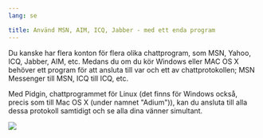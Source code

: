 ```yaml
---
lang: se

title: Använd MSN, AIM, ICQ, Jabber - med ett enda program
---
```


Du kanske har flera konton för flera olika chattprogram, som MSN, 
Yahoo, ICQ, Jabber, AIM, etc. Medans du om du kör Windows eller MAC 
OS X behöver ett program för att ansluta till var och ett av 
chattprotokollen; MSN Messenger till MSN, ICQ till ICQ, etc.

Med Pidgin, chattprogrammet för Linux (det finns för Windows 
också, precis som till Mac OS X (under namnet "Adium")), kan du 
ansluta till alla dessa protokoll samtidigt och se alla dina vänner 
simultant.

<img src="Images/gaim_im_services.png" />

  

